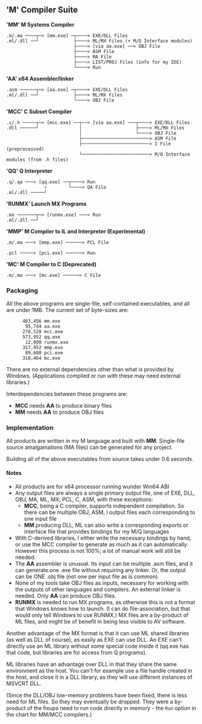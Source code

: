 ## 'M' Compiler Suite
  

**'MM' M Systems Compiler**
````
.m/.ma ────┬─> [mm.exe] ─┬────> EXE/DLL Files
.ml/.dll ──┘             ├────> ML/MX Files (+ M/Q Interface modules)
                         ├────> [via aa.exe] ──> OBJ File
                         ├────> ASM File
                         ├────> MA File
                         ├────> LIST/PROJ Files (info for my IDE)
                         └────> Run
````
**'AA' x64 Assembler/linker**
````
.asm ──────┬─> [aa.exe] ─┬────> EXE/DLL Files
.ml/.dll ──┘             ├────> ML/MX Files
                         └────> OBJ File
````
**'MCC' C Subset Compiler**
````
.c/.h ─────┬─> [mcc.exe] ──┬──> [via aa.exe] ───┬────> EXE/DLL Files
.dll ──────┘               │                    ├────> ML/MX Files
                           │                    └────> OBJ File
                           ├─────────────────────────> ASM File
                           ├─────────────────────────> I File (preprocessed)
                           └─────────────────────────> M/Q Interface modules (from .h files)
````
**'QQ' Q Interpreter**
````
.q/.qa ───> [qq.exe] ──┬────> Run
              ↑	       └────> QA File
.ml/.dll ─────┘ 

````
**'RUNMX' Launch MX Programs**
````
.mx ───────┬─> [runmx.exe] ───> Run
.ml/.dll ──┘
 ````
**'MMP' M Compiler to IL and Interpreter (Experimental)**
````
.m/.ma ───> [mmp.exe] ──────> PCL File

.pcl ─────> [pci.exe] ──────> Run
````
**'MC' M Compiler to C (Deprecated)**
````
.m/.ma ───> [mc.exe] ──────> C File
````

### Packaging

All the above programs are single-file, self-contained executables, and all are under 1MB. The current set of byte-sizes are:
````
      403,456 mm.exe
       95,744 aa.exe
      278,528 mcc.exe
      573,952 qq.exe
       12,800 runmx.exe
      317,952 mmp.exe
       89,600 pci.exe
      318,464 mc.exe
````
There are no external dependencies other than what is provided by Windows. (Applications compiled or run with these may need external libraries.)

Interdependencies between these programs are:
* **MCC** needs **AA** to produce binary files
* **MM** needs **AA** to produce OBJ files

### Implementation

All products are written in my M language and built with **MM**. Single-file source amalgamations (MA files) can be generated for any project.

Building all of the above executables from source takes under 0.6 seconds.

#### Notes

* All products are for x64 processor running wunder Win64 ABI
* Any output files are always a single primary output file, one of EXE, DLL, OBJ, MA, ML, MX, PCL, C, ASM, with these exceptions:
   * **MCC**, being a C compiler, supports independent compilation. So there can be multiple OBJ, ASM, I output files each corresponding to one input file
   * **MM** producing DLL, ML can also write a corresponding exports or interface file that provides bindings for my M/Q languages
* With C-derived libraries, I either write the necessary bindings by hand, or use the MCC compiler to generate as much as it can automatically. However this process is not 100%; a lot of manual work will still be needed.
* The **AA** assembler is unusual. Its input can be multiple .asm files, and it can generate one .exe file without requiring any linker. Or, the output can be ONE .obj file (not one per input file as is common).
* None of my tools take OBJ files as inputs, necessary for working with the outputs of other languages and compilers. An external linker is needed. Only **AA** can produce OBJ files.
* **RUNMX** is needed to run MX programs, as otherwise this is not a format that Windows knows how to launch. (I can do file-association, but that would only tell Windows to use RUNMX.) MX files are a by-product of ML files, and might be of benefit in being less visible to AV software.

Another advantage of the MX format is that it can use ML shared libraries (as well as DLL of course), as easily as EXE can use DLL. An EXE can't directly use an ML library without some special code inside it (qq.exe has that code, but libraries are for access from Q programs).

ML libraries have an advantage over DLL in that they share the same environment as the host. You can't for example use a file handle created in the host, and close it in a DLL library, as they will use different instances of MSVCRT.DLL.

(Since the DLL/OBJ low-memory problems have been fixed, there is less need for ML files. So they may eventually be dropped. They were a by-product of the fixups need to run code directly in memory - the `Run` option in the chart for MM/MCC compilers.)
